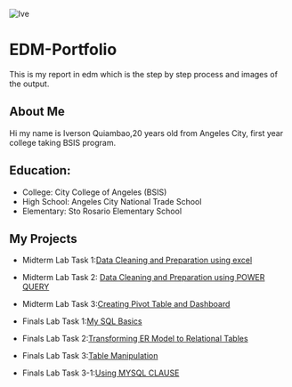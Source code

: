 ![Ive](https://github.com/user-attachments/assets/b02fae58-fc8f-4d19-bc32-d160e961d3c2)

# EDM-Portfolio
This is my report in edm which is the step by step process and images of the output.
## About Me
Hi my name is Iverson Quiambao,20 years old from Angeles City, first year college taking BSIS program.
## Education:
- College: City College of Angeles (BSIS)
- High School: Angeles City National Trade School
- Elementary: Sto Rosario Elementary School

## My Projects
- Midterm Lab Task 1:[Data Cleaning and Preparation using excel](https://iverson748.github.io/Midterm-Lab-Task-1/)
- Midterm Lab Task 2: [Data Cleaning and Preparation using POWER QUERY](https://iverson748.github.io/Midterm-Lab-Task-2/)
- Midterm Lab Task 3:[Creating Pivot Table and Dashboard](https://iverson748.github.io/Midterm-Lab-Task-3/)

- Finals Lab Task 1:[My SQL  Basics](https://iverson748.github.io/Finals-Lab-Task-1/)
- Finals Lab Task 2:[Transforming ER Model to Relational Tables](https://iverson748.github.io/Finals-Lab-Task-2/)
- Finals Lab Task 3:[Table Manipulation](https://iverson748.github.io/Finals-Lab-Task-3/)
- Finals Lab Task 3-1:[Using MYSQL CLAUSE](https://iverson748.github.io/Finals-Lab-Task-3-1/)
